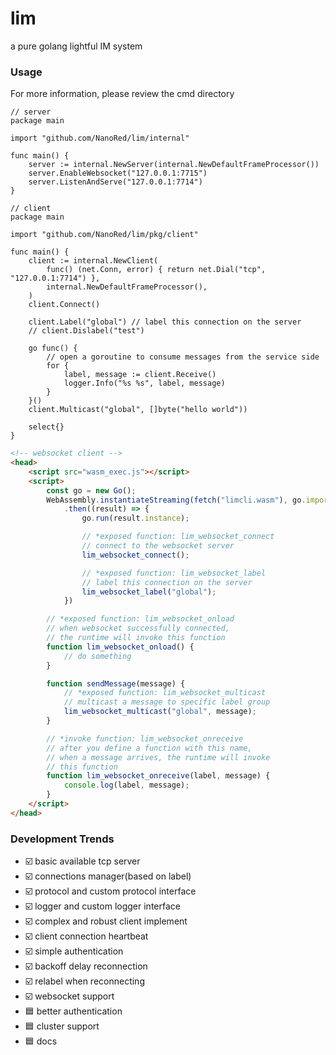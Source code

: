 # lim
a pure golang lightful IM system
### Usage
For more information, please review the cmd directory
```golang
// server
package main

import "github.com/NanoRed/lim/internal"

func main() {
    server := internal.NewServer(internal.NewDefaultFrameProcessor())
	server.EnableWebsocket("127.0.0.1:7715")
	server.ListenAndServe("127.0.0.1:7714")
}
```
```golang
// client
package main

import "github.com/NanoRed/lim/pkg/client"

func main() {
    client := internal.NewClient(
		func() (net.Conn, error) { return net.Dial("tcp", "127.0.0.1:7714") },
		internal.NewDefaultFrameProcessor(),
	)
	client.Connect()

	client.Label("global") // label this connection on the server
    // client.Dislabel("test")

    go func() {
        // open a goroutine to consume messages from the service side
        for {
            label, message := client.Receive()
            logger.Info("%s %s", label, message)
		}
    }()
    client.Multicast("global", []byte("hello world"))

    select{}
}
```
```html
<!-- websocket client -->
<head>
    <script src="wasm_exec.js"></script>
    <script>
        const go = new Go();
        WebAssembly.instantiateStreaming(fetch("limcli.wasm"), go.importObject)
            .then((result) => {
                go.run(result.instance);

                // *exposed function: lim_websocket_connect
                // connect to the websocket server
                lim_websocket_connect(); 

                // *exposed function: lim_websocket_label
                // label this connection on the server
                lim_websocket_label("global");
            })

        // *exposed function: lim_websocket_onload
        // when websocket successfully connected, 
        // the runtime will invoke this function
        function lim_websocket_onload() {
            // do something
        }

        function sendMessage(message) {
            // *exposed function: lim_websocket_multicast
            // multicast a message to specific label group
            lim_websocket_multicast("global", message);
        }

        // *invoke function: lim_websocket_onreceive
        // after you define a function with this name,
        // when a message arrives, the runtime will invoke
        // this function
        function lim_websocket_onreceive(label, message) {
            console.log(label, message);
        }
    </script>
</head>
```
### Development Trends
- ☑️ basic available tcp server
- ☑️ connections manager(based on label)
- ☑️ protocol and custom protocol interface
- ☑️ logger and custom logger interface
- ☑️ complex and robust client implement
- ☑️ client connection heartbeat
- ☑️ simple authentication
- ☑️ backoff delay reconnection
- ☑️ relabel when reconnecting
- ☑️ websocket support
- 🟦 better authentication
- 🟦 cluster support
- 🟦 docs
